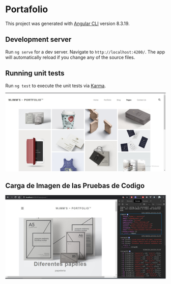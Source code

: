 # Portafolio

This project was generated with [Angular CLI](https://github.com/angular/angular-cli) version 8.3.19.

## Development server

Run `ng serve` for a dev server. Navigate to `http://localhost:4200/`. The app will automatically reload if you change any of the source files.

## Running unit tests

Run `ng test` to execute the unit tests via [Karma](https://karma-runner.github.io).

![](src/assets/Index.jpg)

## Carga de Imagen de las Pruebas de Codigo

![](src/assets/Pruebas.jpg)

